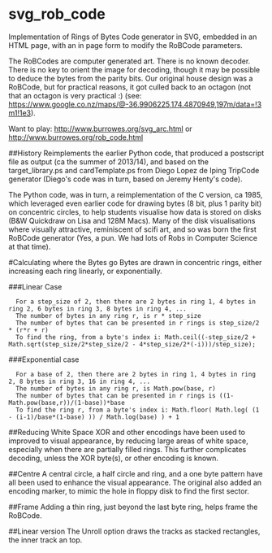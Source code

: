 # svg_rob_code
Implementation of Rings of Bytes Code generator in SVG, embedded in an HTML page, with an in page form to modify the RoBCode parameters. 

The RoBCodes are computer generated art. There is no known decoder. There is no key to orient the image for decoding, though it may be possible to deduce the bytes from the parity bits. Our original house design was a RoBCode, but for practical reasons, it got culled back to an octagon (not that an octagon is very practical :) (see: https://www.google.co.nz/maps/@-36.9906225,174.4870949,197m/data=!3m1!1e3). 

Want to play: http://www.burrowes.org/svg_arc.html 
or http://www.burrowes.org/rob_code.html

##History
Reimplements the earlier Python code, that produced a postscript file as output (ca the summer of 2013/14), and based on the target_library.ps and cardTemplate.ps from Diego Lopez de Iping TripCode generator (Diego's code was in turn, based on Jeremy Henty's code). 

The Python code, was in turn, a reimplementation of the C version, ca 1985, which leveraged even earlier code for drawing bytes (8 bit, plus 1 parity bit) on concentric circles, to help students visualise how data is stored on disks (B&W Quickdraw on Lisa and 128M Macs). Many of the disk visualisations where visually attractive, reminiscent of scifi art, and so was born the first RoBCode generator (Yes, a pun. We had lots of Robs in Computer Science at that time). 

#Calculating where the Bytes go
Bytes are drawn in concentric rings,  either increasing each ring linearly, or exponentially. 

###Linear Case
```
  For a step_size of 2, then there are 2 bytes in ring 1, 4 bytes in ring 2, 6 bytes in ring 3, 8 bytes in ring 4, ...
  The number of bytes in any ring r, is r * step_size
  The number of bytes that can be presented in r rings is step_size/2 * (r*r + r)
  To find the ring, from a byte's index i: Math.ceil((-step_size/2 + Math.sqrt(step_size/2*step_size/2 - 4*step_size/2*(-i)))/step_size);
```  
###Exponential case
```
  For a base of 2, then there are 2 bytes in ring 1, 4 bytes in ring 2, 8 bytes in ring 3, 16 in ring 4, ...
  The number of bytes in any ring r, is Math.pow(base, r)
  The number of bytes that can be presented in r rings is ((1-Math.pow(base,r))/(1-base))*base
  To find the ring r, from a byte's index i: Math.floor( Math.log( (1 - (i-1)/base*(1-base) )) / Math.log(base) ) + 1
```
##Reducing White Space
XOR and other encodings have been used to improved to visual appearance, by reducing large areas of white space, especially when there are partially filled rings. This further complicates decoding, unless the XOR byte(s), or other encoding is known. 

##Centre
A central circle, a half circle and ring, and a one byte pattern have all been used to enhance the visual appearance. The original also added an encoding marker, to mimic the hole in floppy disk to find the first sector. 

##Frame
Adding a thin ring, just beyond the last byte ring, helps frame the RoBCode.

##Linear version
The Unroll option draws the tracks as stacked rectangles, the inner track an top.


